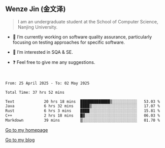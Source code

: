 ## Wenze Jin (金文泽)

> I am an undergraduate student at the School of Computer Science, Nanjing University.

- 🔭 I’m currently working on software quality assurance, particularly focusing on testing approaches for specific software.
  
- 🌱 I’m interested in SQA & SE.
  
- ❓ Feel free to give me any suggestions.  

<br>  

<!--START_SECTION:waka-->

```txt
From: 25 April 2025 - To: 02 May 2025

Total Time: 37 hrs 52 mins

Text             20 hrs 18 mins  █████████████▒░░░░░░░░░░░   53.03 %
Java             6 hrs 32 mins   ████▒░░░░░░░░░░░░░░░░░░░░   17.07 %
Rust             6 hrs 3 mins    ████░░░░░░░░░░░░░░░░░░░░░   15.81 %
C++              2 hrs 18 mins   █▓░░░░░░░░░░░░░░░░░░░░░░░   06.03 %
Markdown         39 mins         ▒░░░░░░░░░░░░░░░░░░░░░░░░   01.70 %
```

<!--END_SECTION:waka-->

[Go to my homepage](https://wenzejin.github.io)

[Go to my blog](https://wenzejin.notion.site/Wenze-Jin-s-Blog-1635e9fa7b6d80b3adcedfacc74aa717?pvs=4)
